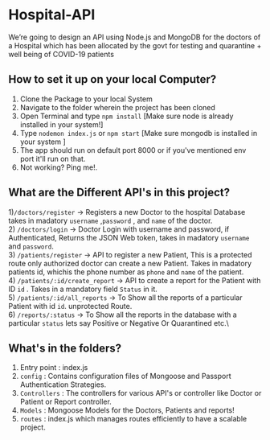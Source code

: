# Hospital-API
We’re going to design an API using Node.js and MongoDB for the doctors of a Hospital which has been allocated by the govt for testing and quarantine + well being of COVID-19 patients

## How to set it up on your local Computer?
1) Clone the Package to your local System
2) Navigate to the folder wherein the project has been cloned
3) Open Terminal and type `npm install` [Make sure node is already installed in your system!]
4) Type `nodemon index.js` or `npm start` [Make sure mongodb is installed in your system ]
5) The app should run on default port 8000 or if you've mentioned env port it'll run on that.
6) Not working? Ping me!.

## What are the Different API's in this project?
1)`/doctors/register` → Registers a new Doctor to the hospital Database takes in madatory `username` ,`password` , and `name` of the doctor.\
2) `/doctors/login` → Doctor Login with username and password, if Authenticated, Returns the JSON Web token, takes in madatory `username` and `password`.\
3) `/patients/register` → API to register a new Patient, This is a protected route only authorized doctor can create a new Patient. Takes in madatory patients id, whichis the phone number as `phone`  and `name` of the patient.\
4) `/patients/:id/create_report` → API to create a report for the Patient with ID `id` . Takes in a mandatory field `Status` in it.\
5) `/patients/:id/all_reports` → To Show all the reports of a particular Patient with id `id`. unprotected Route.\
6) `/reports/:status`  → To Show all the reports in the database with a particular `status` lets say Positive or Negative Or Quarantined etc.\


## What's in the folders?  
1) Entry point : index.js
2) `config` : Contains configuration files of Mongoose and Passport Authentication Strategies. 
3) `Controllers` : The controllers for various API's or controller like Doctor or Patient  or Report controller.
4) `Models` : Mongoose Models for the Doctors, Patients and reports!
5) `routes` : index.js which manages routes efficiently to have a scalable project.
